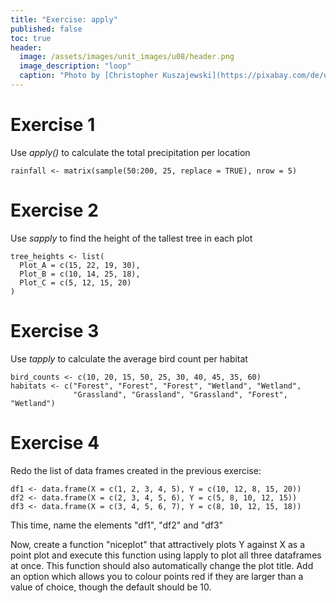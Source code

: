 ```yaml
---
title: "Exercise: apply"
published: false
toc: true
header:
  image: /assets/images/unit_images/u08/header.png
  image_description: "loop"
  caption: "Photo by [Christopher Kuszajewski](https://pixabay.com/de/users/kuszapro-369349/?utm_source=link-attribution&amp;utm_medium=referral&amp;utm_campaign=image&amp;utm_content=583537) [from Pixabay](https://pixabay.com/de/?utm_source=link-attribution&amp;utm_medium=referral&amp;utm_campaign=image&amp;utm_content=583537)"
---
```


# Exercise 1

Use *apply()* to calculate the total precipitation per location

```{r}
rainfall <- matrix(sample(50:200, 25, replace = TRUE), nrow = 5)
```

<!--
solution:
```{r}
total_rainfall <- apply(rainfall, MARGIN = 1, FUN = sum)
```
-->


# Exercise 2
Use *sapply* to find the height of the tallest tree in each plot
```{r}
tree_heights <- list(
  Plot_A = c(15, 22, 19, 30),
  Plot_B = c(10, 14, 25, 18),
  Plot_C = c(5, 12, 15, 20)
)
```

<!--

```{r}
max_height <- sapply(tree_heights, max)
```

-->

# Exercise 3
Use *tapply* to calculate the average bird count per habitat

```{r}
bird_counts <- c(10, 20, 15, 50, 25, 30, 40, 45, 35, 60)
habitats <- c("Forest", "Forest", "Forest", "Wetland", "Wetland", 
              "Grassland", "Grassland", "Grassland", "Forest", "Wetland")
```

<!--

```{r}
mean_birds <- tapply(bird_counts, habitats, FUN = mean)
```
-->


# Exercise 4


Redo the list of data frames created in the previous exercise:

```{r}
df1 <- data.frame(X = c(1, 2, 3, 4, 5), Y = c(10, 12, 8, 15, 20))
df2 <- data.frame(X = c(2, 3, 4, 5, 6), Y = c(5, 8, 10, 12, 15))
df3 <- data.frame(X = c(3, 4, 5, 6, 7), Y = c(8, 10, 12, 15, 18))
```

This time, name the elements "df1", "df2" and "df3"

Now, create a function "niceplot" that attractively plots Y against X as a point plot and execute this function using lapply to plot all three dataframes at once. 
This function should also automatically change the plot title.
Add an option which allows you to colour points red if they are larger than a value of choice, though the default should be 10.


<!--
```{r}

niceplot <- function(x, threshold=14) {
  
  data <- df.list[[x]]  # Extract the dataframe from the list
  
  # Define colors: Red if Y > threshold, otherwise black
  colours <- ifelse(data$Y > threshold, "red", "black")
  
  # Create the plot
  plot(Y ~ X, data = data, ylim = c(2, 22), xlim = c(1, 7), 
       main = x, pch = 19, col = colours)
}

lapply(names(df.list), function(x)niceplot(x,threshold=10))
```

-->